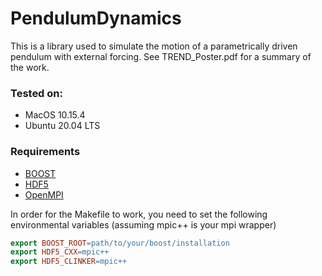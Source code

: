 # PendulumDynamics
This is a library used to simulate the motion of a parametrically driven pendulum with external forcing. See TREND_Poster.pdf for a summary of the work.
### Tested on:
 - MacOS 10.15.4
 - Ubuntu 20.04 LTS
 
 ### Requirements
  - [BOOST](https://www.boost.org/)
  - [HDF5](https://www.hdfgroup.org/)
  - [OpenMPI](https://www.open-mpi.org/)
  
In order for the Makefile to work, you need to set the following environmental variables (assuming mpic++ is your mpi wrapper)

```Makefile
export BOOST_ROOT=path/to/your/boost/installation
export HDF5_CXX=mpic++
export HDF5_CLINKER=mpic++
```
